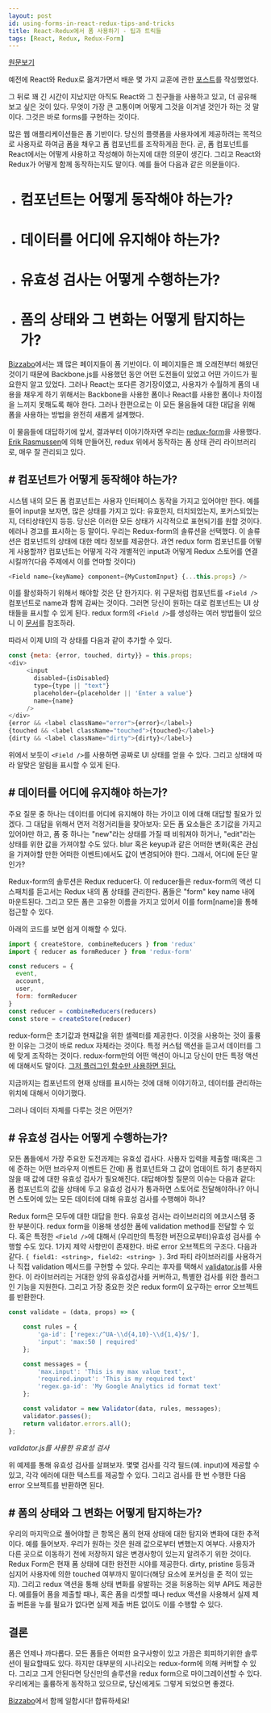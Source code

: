 ```yaml
---
layout: post
id: using-forms-in-react-redux-tips-and-tricks
title: React-Redux에서 폼 사용하기 - 팁과 트릭들
tags: [React, Redux, Redux-Form]
---
```

[원문보기](https://hackernoon.com/using-forms-in-react-redux-tips-and-tricks-48ad9c7522f6#.rjayg450p)

예전에 React와 Redux로 옮겨가면서 배운 몇 가지 교훈에 관한 [포스트](https://medium.com/@royisch/6-lessons-learned-from-going-to-production-with-react-redux-19257f6724f6#.xu43yqlko)를 작성했었다.

그 뒤로 꽤 긴 시간이 지났지만 아직도 React와 그 친구들을 사용하고 있고, 더 공유해보고 싶은 것이 있다. 무엇이 가장 큰 고통이며 어떻게 그것을 이겨낼 것인가 하는 것 말이다. 그것은 바로 forms를 구현하는 것이다.

많은 웹 애플리케이션들은 폼 기반이다. 당신의 플랫폼을 사용자에게 제공하려는 목적으로 사용자로 하여금 폼을 채우고 폼 컴포넌트를 조작하게끔 한다. 곧, 폼 컴포넌트를 React에서는 어떻게 사용하고 작성해야 하는지에 대한 의문이 생긴다. 그리고 React와 Redux가 어떻게 함께 동작하는지도 말이다. 예를 들어 다음과 같은 의문들이다.

 - # 컴포넌트는 어떻게 동작해야 하는가?
 - # 데이터를 어디에 유지해야 하는가?
 - # 유효성 검사는 어떻게 수행하는가?
 - # 폼의 상태와 그 변화는 어떻게 탐지하는가?

[Bizzabo](https://www.bizzabo.com/)에서는 꽤 많은 페이지들이 폼 기반이다. 이 페이지들은 꽤 오래전부터 해왔던 것이기 때문에 Backbone.js를 사용했던 동안 어떤 도전들이 있었고 어떤 가이드가 필요한지 알고 있었다. 그러나 React는 또다른 경기장이였고, 사용자가 수월하게 폼의 내용을 채우게 하기 위해서는  Backbone을 사용한 폼이나 React를 사용한 폼이나 차이점을 느끼지 못해도록 해야 한다. 그러나 한편으로는 이 모든 물음들에 대한 대답을 위해 폼을 사용하는 방법을 완전히 새롭게 설계했다.

이 물음들에 대답하기에 앞서, 결과부터 이야기하자면 우리는 [redux-form](http://redux-form.com/)을 사용했다. [Erik Rasmussen](https://github.com/erikras)에 의해 만들어진, redux 위에서 동작하는 폼 상태 관리 라이브러리로, 매우 잘 관리되고 있다.

## # 컴포넌트가 어떻게 동작해야 하는가?

시스템 내의 모든 폼 컴포넌트는 사용자 인터페이스 동작을 가지고 있어야만 한다. 예를 들어 input을 보자면, 많은 상태를 가지고 있다: 유효한지, 터치되었는지, 포커스되었는지, 더티상태인지 등등. 당신은 이러한 모든 상태가 시각적으로 표현되기를 원할 것이다. 에러나 경고를 표시하는 등 말이다. 우리는 Redux-form의 솔류션을 선택했다. 이 솔류션은 컴포넌트의 상태에 대한 메타 정보를 제공한다. 과연 redux form 컴포넌트를 어떻게 사용할까? <Field /> 컴포넌트는 어떻게 각각 개별적인 input과 어떻게 Redux 스토어를 연결시킬까?(다음 주제에서 이를 연마할 것이다)

```js
<Field name={keyName} component={MyCustomInput} {...this.props} />
```

이를 활성화하기 위해서 해야할 것은 단 한가지다. 위 구문처럼 컴포넌트를 `<Field />` 컴포넌트로 name과 함께 감싸는 것이다. 그러면 당신이 원하는 대로 컴포넌트는 UI 상태들을 표시할 수 있게 된다. redux form의 `<Field />`를 생성하는 여러 방법들이 있으니 이 [문서](http://redux-form.com/6.2.1/docs)를 참조하라.

따라서 이제 UI의 각 상태를 다음과 같이 추가할 수 있다.

```js
const {meta: {error, touched, dirty}} = this.props;
<div>
     <input
       disabled={isDisabled}
       type={type || "text"}
       placeholder={placeholder || 'Enter a value'}
       name={name}
     />
</div>
{error && <label className="error">{error}</label>}
{touched && <label className="touched">{touched}</label>}
{dirty && <label className="dirty">{dirty}</label>}
```

위에서 보듯이 `<Field />`를 사용하면 공짜로 UI 상태를 얻을 수 있다. 그리고 상태에 따라 알맞은 알림을 표시할 수 있게 된다.

## # 데이터를 어디에 유지해야 하는가?

주요 질문 중 하나는 데이터를 어디에 유지해야 하는 가이고 이에 대해 대답할 필요가 있겠다. 그 대답을 위해서 먼저 걱정거리들을 찾아보자:
모든 폼 요소들은 초기값을 가지고 있어야만 하고, 폼 중 하나는 "new"라는 상태를 가질 때 비워져야 하거나, "edit"라는 상태를 위한 값을 가져야할 수도 있다. blur 혹은 keyup과 같은 어떠한 변화(혹은 관심을 가져야할 만한 어떠한 이벤트)에서도 값이 변경되어야 한다. 그래서, 어디에 둔단 말인가?

Redux-form의 솔루션은 Redux reducer다. 이 reducer들은 redux-form의 액션 디스패치를 듣고서는 Redux 내의 폼 상태를 관리한다. 폼들은 "form" key name 내에 마운트된다. 그리고 모든 폼은 고유한 이름을 가지고 있어서 이를 form[name]을 통해 접근할 수 있다.

아래의 코드를 보면 쉽게 이해할 수 있다.

```js
import { createStore, combineReducers } from 'redux'
import { reducer as formReducer } from 'redux-form'

const reducers = {
  event,
  account,
  user,
  form: formReducer     
}
const reducer = combineReducers(reducers)
const store = createStore(reducer)
```

redux-form은 초기값과 현재값을 위한 셀렉터를 제공한다. 이것을 사용하는 것이 훌륭한 이유는 그것이 바로 redux 자체라는 것이다. 특정 커스텀 액션을 듣고서 데이터를 그에 맞게 조작하는 것이다. redux-form만의 어떤 액션이 아니고 당신이 만든 특정 액션에 대해서도 말이다. [그저 플러그인 함수만 사용하면 된다.](http://redux-form.com/6.2.1/docs/api/ReducerPlugin.md/)

지금까지는 컴포넌트의 현재 상태를 표시하는 것에 대해 이야기하고, 데이터를 관리하는 위치에 대해서 이야기했다.

그러나 데이터 자체를 다루는 것은 어떤가?

## # 유효성 검사는 어떻게 수행하는가?

모든 폼들에서 가장 주요한 도전과제는 유효성 검사다. 사용자 입력을 제출할 때(혹은 그에 준하는 어떤 브라우저 이벤트든 간에) 폼 컴포넌트와 그 값이 업데이트 하기 충분하지 않을 때 값에 대한 유효성 검사가 필요해진다. 대답해야할 질문의 이슈는 다음과 같다: 폼 컴포넌트의 값을 상태에 두고 유효성 검사가 통과하면 스토어로 전달해야하나? 아니면 스토어에 있는 모든 데이터에 대해 유효성 검사를 수행해야 하나?

Redux form은 모두에 대한 대답을 한다. 유효성 검사는 라이브러리의 에코시스템 중 한 부분이다. redux form을 이용해 생성한 폼에 validation method를 전달할 수 있다. 혹은 특정한 `<Field />`에 대해서 (우리만의 특정한 버전으로부터)유효성 검사를 수행할 수도 있다. 1가지 제약 사항만이 존재한다. 바로 error 오브젝트의 구조다. 다음과 같다. `{ field1: <string>, field2: <string> }`. 3rd 파티 라이브러리를 사용하거나 직접 validation 메서드를 구현할 수 있다. 우리는 후자를 택해서 [validator.js](https://github.com/skaterdav85/validatorjs)를 사용한다. 이 라이브러리는 거대한 양의 유효성검사를 커버하고, 특별한 검사를 위한 플러그인 기능을 지원한다. 그리고 가장 중요한 것은 redux form이 요구하는 error 오브젝트를 반환한다.

```js
const validate = (data, props) => {

    const rules = {
        'ga-id': ['regex:/^UA-\\d{4,10}-\\d{1,4}$/'],
        'input': 'max:50 | required'
    };

    const messages = {
        'max.input': 'This is my max value text',
        'required.input': 'This is my required text'
        'regex.ga-id': 'My Google Analytics id format text'
    };

    const validator = new Validator(data, rules, messages);
    validator.passes();
    return validator.errors.all();
};
```
*validator.js를 사용한 유효성 검사*

위 예제를 통해 유효성 검사를 살펴보자. 몇몇 검사를 각각 필드(예. input)에 제공할 수 있고, 각각 에러에 대한 텍스트를 제공할 수 있다. 그리고 검사를 한 번 수행한 다음 error 오브젝트를 반환하면 된다.

## # 폼의 상태와 그 변화는 어떻게 탐지하는가?

우리의 마지막으로 풀어야할 큰 항목은 폼의 현재 상태에 대한 탐지와 변화에 대한 추적이다. 예를 들어보자. 우리가 원하는 것은 원래 값으로부터 변했는지 여부다. 사용자가 다른 곳으로 이동하기 전에 저장하지 않은 변경사항이 있는지 알려주기 위한 것이다. Redux Form은 현재 폼 상태에 대한 완전한 시야를 제공한다. dirty, pristine 등등과 심지어 사용자에 의한 touched 여부까지 말이다(해당 요소에 포커싱을 준 적이 있는지). 그리고 redux 액션을 통해 상태 변화를 유발하는 것을 허용하는 외부 API도 제공한다. 예를들어 폼을 제출할 때나, 혹은 폼을 리셋할 때나 redux 액션을 사용해서 실제 제출 버튼을 누를 필요가 없다면 실제 제출 버튼 없이도 이를 수행할 수 있다.

## 결론

폼은 언제나 까다롭다. 모든 폼들은 어떠한 요구사항이 있고 가끔은 회피하기위한 솔루션이 필요할때도 있다. 하지만 대부분의 시나리오는 redux-form에 의해 커버할 수 있다. 그리고 그게 안된다면 당신만의 솔루션을 redux form으로 마이그레이션할 수 있다. 우리에게는 훌륭하게 동작하고 있으므로, 당신에게도 그렇게 되었으면 좋겠다.

[Bizzabo](https://www.bizzabo.com/about#career)에서 함께 일합시다! 합류하세요!

